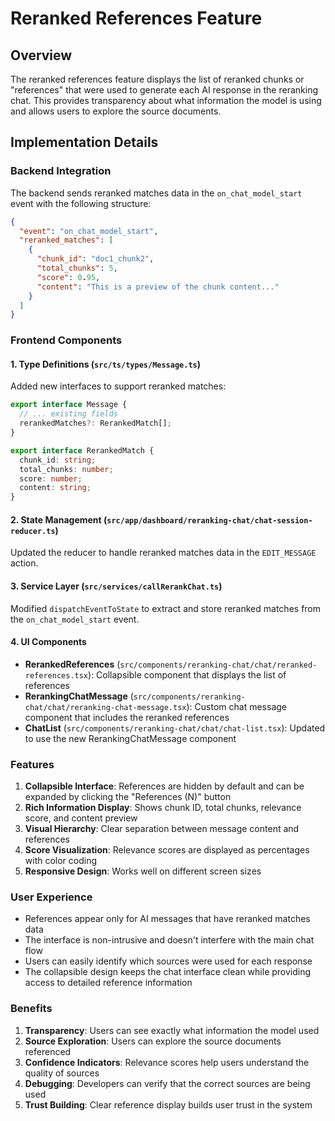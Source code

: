 # Reranked References Feature

## Overview

The reranked references feature displays the list of reranked chunks or "references" that were used to generate each AI response in the reranking chat. This provides transparency about what information the model is using and allows users to explore the source documents.

## Implementation Details

### Backend Integration

The backend sends reranked matches data in the `on_chat_model_start` event with the following structure:

```json
{
  "event": "on_chat_model_start",
  "reranked_matches": [
    {
      "chunk_id": "doc1_chunk2",
      "total_chunks": 5,
      "score": 0.95,
      "content": "This is a preview of the chunk content..."
    }
  ]
}
```

### Frontend Components

#### 1. Type Definitions (`src/ts/types/Message.ts`)

Added new interfaces to support reranked matches:

```typescript
export interface Message {
  // ... existing fields
  rerankedMatches?: RerankedMatch[];
}

export interface RerankedMatch {
  chunk_id: string;
  total_chunks: number;
  score: number;
  content: string;
}
```

#### 2. State Management (`src/app/dashboard/reranking-chat/chat-session-reducer.ts`)

Updated the reducer to handle reranked matches data in the `EDIT_MESSAGE` action.

#### 3. Service Layer (`src/services/callRerankChat.ts`)

Modified `dispatchEventToState` to extract and store reranked matches from the `on_chat_model_start` event.

#### 4. UI Components

- **RerankedReferences** (`src/components/reranking-chat/chat/reranked-references.tsx`): Collapsible component that displays the list of references
- **RerankingChatMessage** (`src/components/reranking-chat/chat/reranking-chat-message.tsx`): Custom chat message component that includes the reranked references
- **ChatList** (`src/components/reranking-chat/chat/chat-list.tsx`): Updated to use the new RerankingChatMessage component

### Features

1. **Collapsible Interface**: References are hidden by default and can be expanded by clicking the "References (N)" button
2. **Rich Information Display**: Shows chunk ID, total chunks, relevance score, and content preview
3. **Visual Hierarchy**: Clear separation between message content and references
4. **Score Visualization**: Relevance scores are displayed as percentages with color coding
5. **Responsive Design**: Works well on different screen sizes

### User Experience

- References appear only for AI messages that have reranked matches data
- The interface is non-intrusive and doesn't interfere with the main chat flow
- Users can easily identify which sources were used for each response
- The collapsible design keeps the chat interface clean while providing access to detailed reference information

### Benefits

1. **Transparency**: Users can see exactly what information the model used
2. **Source Exploration**: Users can explore the source documents referenced
3. **Confidence Indicators**: Relevance scores help users understand the quality of sources
4. **Debugging**: Developers can verify that the correct sources are being used
5. **Trust Building**: Clear reference display builds user trust in the system 